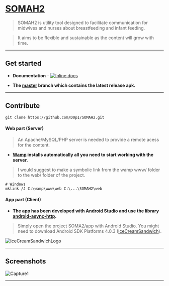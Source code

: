 # [SOMAH2](https://github.com/D0p1/SOMAH2)

> SOMAH2 is utility tool designed to facilitate  communication for midwives and nurses about breastfeeding and infant feeding.

> It aims to be flexible and sustainable as the content will grow with time.

***

## Get started

+ **Documentation** - [![Inline docs](http://inch-ci.org/github/dwyl/hapi-auth-jwt2.svg?branch=master)](https://github.com/RomainErnandez/SOMAH2/blob/master/README.md)

+ **The [master](https://github.com/D0p1/SOMAH2) branch which contains the latest release apk.**

***

## Contribute

	git clone https://github.com/D0p1/SOMAH2.git

#### Web part (Server)

> An Apache/MySQL/PHP server is needed to provide a remote acess for the content.

+ **[Wamp](http://www.wampserver.com/) installs automatically all you need to start working with the server.**

> I would suggest to make a symbolic link from the wamp www/ folder to the web/ folder of the project.

	# Windows
	mklink /J C:\wamp\www\web C:\...\SOMAH2\web

#### App part (Client)

+ **The app has been developed with [Android Studio](https://developer.android.com/studio/index.html) and use the library [android-async-http](http://loopj.com/android-async-http/).**

> Simply open the project SOMA2/app with Android Studio. You might need to download Android SDK Platforms 4.0.3 ([IceCreamSandwich](https://fr.wikipedia.org/wiki/Android_Ice_Cream_Sandwich)).

![IceCreamSandwichLogo](http://www.developer.com/imagesvr_ce/5296/1533.png)

***

## Screenshots

![Capture1](/app/app/src/main/res/drawable/welcome_menu_backgroun.PNG)

***